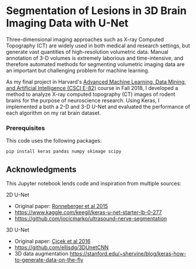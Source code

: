# Segmentation of Lesions in 3D Brain Imaging Data with U-Net

Three-dimensional imaging approaches such as X-ray Computed Topography (CT) are widely used in both medical and research settings, but generate vast quantities of high-resolution volumetric data. Manual annotation of 3-D volumes is extremely laborious and time-intensive, and therefore automated methods for segmenting volumetric imaging data are an important but challenging problem for machine learning.

As my final project in Harvard's [Advanced Machine Learning, Data Mining, and Artificial Intelligence (CSCI E-82)](https://canvas.harvard.edu/courses/52820/assignments/syllabus) course in Fall 2018, I developed a method to analyze X-ray computed topography (CT) images of rodent brains for the purpose of neuroscience research. Using Keras, I implemented a both a 2-D and 3-D U-Net and evaluated the performance of each algorithm on my rat brain dataset.

### Prerequisites

This code uses the following packages:

```
pip install keras pandas numpy skimage scipy
```

## Acknowledgments

This Jupyter notebook lends code and inspiration from multiple sources:

2D U-Net
* Original paper: [Ronneberger et al 2015](https://link.springer.com/chapter/10.1007/978-3-319-24574-4_28)
* https://www.kaggle.com/keegil/keras-u-net-starter-lb-0-277
* https://github.com/jocicmarko/ultrasound-nerve-segmentation

3D U-Net
* Original paper: [Çiçek et al 2016](https://link.springer.com/chapter/10.1007/978-3-319-46723-8_49)
* https://github.com/ellisdg/3DUnetCNN
* 3D data augmentation https://stanford.edu/~shervine/blog/keras-how-to-generate-data-on-the-fly
